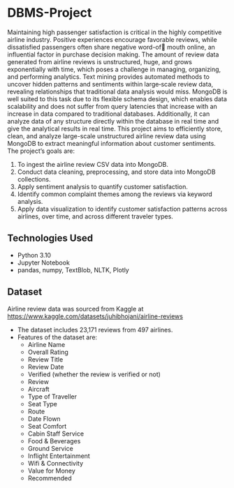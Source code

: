 # DBMS-Project

Maintaining high passenger satisfaction is critical in the highly competitive airline industry. Positive 
experiences encourage favorable reviews, while dissatisfied passengers often share negative word-of mouth online, an influential factor in purchase decision making.
The amount of review data generated from airline reviews is unstructured, huge, and grows 
exponentially with time, which poses a challenge in managing, organizing, and performing analytics. Text 
mining provides automated methods to uncover hidden patterns and sentiments within large‐scale 
review data, revealing relationships that traditional data analysis would miss.
MongoDB is well suited to this task due to its flexible schema design, which enables data scalability and 
does not suffer from query latencies that increase with an increase in data compared to traditional 
databases. Additionally, it can analyze data of any structure directly within the database in real time and 
give the analytical results in real time.
This project aims to efficiently store, clean, and analyze large-scale unstructured airline review data 
using MongoDB to extract meaningful information about customer sentiments. 
The project’s goals are:
1. To ingest the airline review CSV data into MongoDB.
2. Conduct data cleaning, preprocessing, and store data into MongoDB collections.
3. Apply sentiment analysis to quantify customer satisfaction.
4. Identify common complaint themes among the reviews via keyword analysis.
5. Apply data visualization to identify customer satisfaction patterns across airlines, over time, and 
across different traveler types.

## Technologies Used

- Python 3.10
- Jupyter Notebook
- pandas, numpy, TextBlob, NLTK, Plotly

## Dataset

Airline review data was sourced from Kaggle at https://www.kaggle.com/datasets/juhibhojani/airline-reviews 

- The dataset includes 23,171 reviews from 497 airlines.
- Features of the dataset are: 
  - Airline Name
  - Overall Rating
  - Review Title
  - Review Date
  - Verified (whether the review is verified or not)
  - Review
  - Aircraft
  - Type of Traveller
  - Seat Type
  - Route
  - Date Flown
  - Seat Comfort
  - Cabin Staff Service
  - Food & Beverages
  - Ground Service
  - Inflight Entertainment
  - Wifi & Connectivity
  - Value for Money
  - Recommended
      

